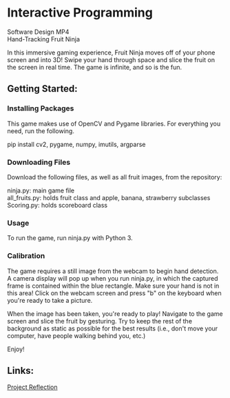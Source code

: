 # Interactive Programming

Software Design MP4 <br />
Hand-Tracking Fruit Ninja

In this immersive gaming experience, Fruit Ninja moves off of your phone screen and into 3D! Swipe your hand through space and slice the fruit on the screen in real time. The game is infinite, and so is the fun.

## Getting Started:

### Installing Packages
This game makes use of OpenCV and Pygame libraries. For everything you need, run the following. <br />

pip install cv2, pygame, numpy, imutils, argparse

### Downloading Files
Download the following files, as well as all fruit images, from the repository: <br />

ninja.py: main game file <br />
all_fruits.py: holds fruit class and apple, banana, strawberry subclasses <br />
Scoring.py: holds scoreboard class <br />

### Usage
To run the game, run ninja.py with Python 3.

### Calibration
The game requires a still image from the webcam to begin hand detection. A camera display will pop up when you run ninja.py, in which the captured frame is contained within the blue rectangle. Make sure your hand is not in this area! Click on the webcam screen and press "b" on the keyboard when you're ready to take a picture. <br />

When the image has been taken, you're ready to play! Navigate to the game screen and slice the fruit by gesturing. Try to keep the rest of the background as static as possible for the best results (i.e., don't move your computer, have people walking behind you, etc.) <br />

Enjoy!

## Links:
[Project Reflection](Reflection.pdf)

